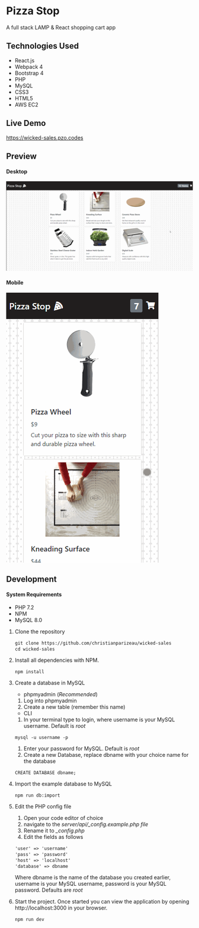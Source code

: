 # Pizza Stop

A full stack LAMP & React shopping cart app

## Technologies Used

- React.js
- Webpack 4
- Bootstrap 4
- PHP
- MySQL
- CSS3
- HTML5
- AWS EC2

## Live Demo

https://wicked-sales.pzo.codes

## Preview

#### Desktop

![pizza-stop-preview](previews\pizza-stop-desktop-preview.gif)

#### Mobile

![pizza-stop-mobile](previews\pizza-stop-mobile-preview.gif)

## Development

#### System Requirements

- PHP 7.2
- NPM
- MySQL 8.0

1. Clone the repository

    ```shell
    git clone https://github.com/christianparizeau/wicked-sales
    cd wicked-sales
    ```

1. Install all dependencies with NPM.

    ```shell
    npm install
    ```
 
1. Create a database in MySQL
    * phpmyadmin (*Recommended*)
  
    1. Log into  phpmyadmin
    1. Create a new table (remember this name)
    
    * CLI
    1. In your terminal type to login, where username is your MySQL username. Default is *root*
    
    ```shell
    mysql -u username -p
    ```
    
    1. Enter your password for MySQL. Default is *root*
    1. Create a new Database, replace dbname with your choice name for the database
    
    ```shell
    CREATE DATABASE dbname;
    ```
    
1. Import the example database to MySQL

    ```shell
    npm run db:import
    ```
    
1. Edit the PHP config file
    1. Open your code editor of choice
    1. navigate to the *server/api/_config.example.php file*
    1. Rename it to *_config.php*
    1. Edit the fields as follows
 
     ```shell
     'user' => 'username'
     'pass' => 'password'
     'host' => 'localhost'
     'database' => dbname
     ```
     Where dbname is the name of the database you created earlier, username is your MySQL username, password is your MySQL password. Defaults are *root*
    
1. Start the project. Once started you can view the application by opening http://localhost:3000 in your browser.

    ```shell
    npm run dev
    ```

    
